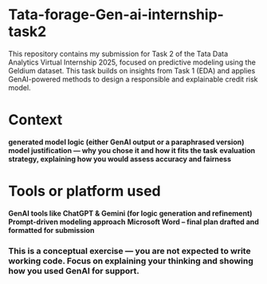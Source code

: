 # Tata-forage-Gen-ai-internship-task2
This repository contains my submission for Task 2 of the Tata Data Analytics Virtual Internship 2025, focused on predictive modeling using the Geldium dataset. This task builds on insights from Task 1 (EDA) and applies GenAI-powered methods to design a responsible and explainable credit risk model.
# Context
**generated model logic (either GenAI output or a paraphrased version)**
**model justification — why you chose it and how it fits the task**
**evaluation strategy, explaining how you would assess accuracy and fairness**
# Tools or platform used
**GenAI tools like ChatGPT & Gemini (for logic generation and refinement)**
**Prompt-driven modeling approach**
**Microsoft Word – final plan drafted and formatted for submission**

### This is a conceptual exercise — you are not expected to write working code. Focus on explaining your thinking and showing how you used GenAI for support.
